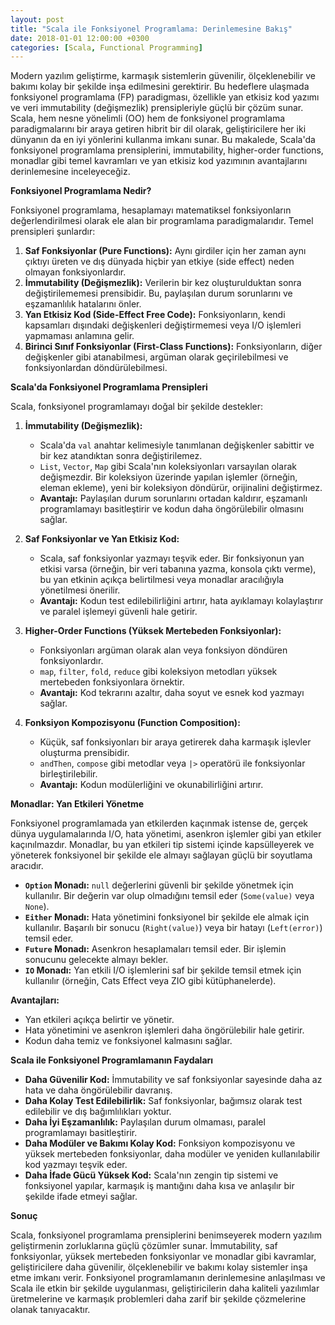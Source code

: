 ```yaml
---
layout: post
title: "Scala ile Fonksiyonel Programlama: Derinlemesine Bakış"
date: 2018-01-01 12:00:00 +0300
categories: [Scala, Functional Programming]
---
```



Modern yazılım geliştirme, karmaşık sistemlerin güvenilir, ölçeklenebilir ve bakımı kolay bir şekilde inşa edilmesini gerektirir. Bu hedeflere ulaşmada fonksiyonel programlama (FP) paradigması, özellikle yan etkisiz kod yazımı ve veri immutability (değişmezlik) prensipleriyle güçlü bir çözüm sunar. Scala, hem nesne yönelimli (OO) hem de fonksiyonel programlama paradigmalarını bir araya getiren hibrit bir dil olarak, geliştiricilere her iki dünyanın da en iyi yönlerini kullanma imkanı sunar. Bu makalede, Scala'da fonksiyonel programlama prensiplerini, immutability, higher-order functions, monadlar gibi temel kavramları ve yan etkisiz kod yazımının avantajlarını derinlemesine inceleyeceğiz.

**Fonksiyonel Programlama Nedir?**

Fonksiyonel programlama, hesaplamayı matematiksel fonksiyonların değerlendirilmesi olarak ele alan bir programlama paradigmalarıdır. Temel prensipleri şunlardır:

1.  **Saf Fonksiyonlar (Pure Functions):** Aynı girdiler için her zaman aynı çıktıyı üreten ve dış dünyada hiçbir yan etkiye (side effect) neden olmayan fonksiyonlardır.
2.  **İmmutability (Değişmezlik):** Verilerin bir kez oluşturulduktan sonra değiştirilememesi prensibidir. Bu, paylaşılan durum sorunlarını ve eşzamanlılık hatalarını önler.
3.  **Yan Etkisiz Kod (Side-Effect Free Code):** Fonksiyonların, kendi kapsamları dışındaki değişkenleri değiştirmemesi veya I/O işlemleri yapmaması anlamına gelir.
4.  **Birinci Sınıf Fonksiyonlar (First-Class Functions):** Fonksiyonların, diğer değişkenler gibi atanabilmesi, argüman olarak geçirilebilmesi ve fonksiyonlardan döndürülebilmesi.

**Scala'da Fonksiyonel Programlama Prensipleri**

Scala, fonksiyonel programlamayı doğal bir şekilde destekler:

1.  **İmmutability (Değişmezlik):**
    *   Scala'da `val` anahtar kelimesiyle tanımlanan değişkenler sabittir ve bir kez atandıktan sonra değiştirilemez.
    *   `List`, `Vector`, `Map` gibi Scala'nın koleksiyonları varsayılan olarak değişmezdir. Bir koleksiyon üzerinde yapılan işlemler (örneğin, eleman ekleme), yeni bir koleksiyon döndürür, orijinalini değiştirmez.
    *   **Avantajı:** Paylaşılan durum sorunlarını ortadan kaldırır, eşzamanlı programlamayı basitleştirir ve kodun daha öngörülebilir olmasını sağlar.

2.  **Saf Fonksiyonlar ve Yan Etkisiz Kod:**
    *   Scala, saf fonksiyonlar yazmayı teşvik eder. Bir fonksiyonun yan etkisi varsa (örneğin, bir veri tabanına yazma, konsola çıktı verme), bu yan etkinin açıkça belirtilmesi veya monadlar aracılığıyla yönetilmesi önerilir.
    *   **Avantajı:** Kodun test edilebilirliğini artırır, hata ayıklamayı kolaylaştırır ve paralel işlemeyi güvenli hale getirir.

3.  **Higher-Order Functions (Yüksek Mertebeden Fonksiyonlar):**
    *   Fonksiyonları argüman olarak alan veya fonksiyon döndüren fonksiyonlardır.
    *   `map`, `filter`, `fold`, `reduce` gibi koleksiyon metodları yüksek mertebeden fonksiyonlara örnektir.
    *   **Avantajı:** Kod tekrarını azaltır, daha soyut ve esnek kod yazmayı sağlar.

4.  **Fonksiyon Kompozisyonu (Function Composition):**
    *   Küçük, saf fonksiyonları bir araya getirerek daha karmaşık işlevler oluşturma prensibidir.
    *   `andThen`, `compose` gibi metodlar veya `|>` operatörü ile fonksiyonlar birleştirilebilir.
    *   **Avantajı:** Kodun modülerliğini ve okunabilirliğini artırır.

**Monadlar: Yan Etkileri Yönetme**

Fonksiyonel programlamada yan etkilerden kaçınmak istense de, gerçek dünya uygulamalarında I/O, hata yönetimi, asenkron işlemler gibi yan etkiler kaçınılmazdır. Monadlar, bu yan etkileri tip sistemi içinde kapsülleyerek ve yöneterek fonksiyonel bir şekilde ele almayı sağlayan güçlü bir soyutlama aracıdır.

*   **`Option` Monadı:** `null` değerlerini güvenli bir şekilde yönetmek için kullanılır. Bir değerin var olup olmadığını temsil eder (`Some(value)` veya `None`).
*   **`Either` Monadı:** Hata yönetimini fonksiyonel bir şekilde ele almak için kullanılır. Başarılı bir sonucu (`Right(value)`) veya bir hatayı (`Left(error)`) temsil eder.
*   **`Future` Monadı:** Asenkron hesaplamaları temsil eder. Bir işlemin sonucunu gelecekte almayı bekler.
*   **`IO` Monadı:** Yan etkili I/O işlemlerini saf bir şekilde temsil etmek için kullanılır (örneğin, Cats Effect veya ZIO gibi kütüphanelerde).

**Avantajları:**

*   Yan etkileri açıkça belirtir ve yönetir.
*   Hata yönetimini ve asenkron işlemleri daha öngörülebilir hale getirir.
*   Kodun daha temiz ve fonksiyonel kalmasını sağlar.

**Scala ile Fonksiyonel Programlamanın Faydaları**

*   **Daha Güvenilir Kod:** İmmutability ve saf fonksiyonlar sayesinde daha az hata ve daha öngörülebilir davranış.
*   **Daha Kolay Test Edilebilirlik:** Saf fonksiyonlar, bağımsız olarak test edilebilir ve dış bağımlılıkları yoktur.
*   **Daha İyi Eşzamanlılık:** Paylaşılan durum olmaması, paralel programlamayı basitleştirir.
*   **Daha Modüler ve Bakımı Kolay Kod:** Fonksiyon kompozisyonu ve yüksek mertebeden fonksiyonlar, daha modüler ve yeniden kullanılabilir kod yazmayı teşvik eder.
*   **Daha İfade Gücü Yüksek Kod:** Scala'nın zengin tip sistemi ve fonksiyonel yapılar, karmaşık iş mantığını daha kısa ve anlaşılır bir şekilde ifade etmeyi sağlar.

**Sonuç**

Scala, fonksiyonel programlama prensiplerini benimseyerek modern yazılım geliştirmenin zorluklarına güçlü çözümler sunar. İmmutability, saf fonksiyonlar, yüksek mertebeden fonksiyonlar ve monadlar gibi kavramlar, geliştiricilere daha güvenilir, ölçeklenebilir ve bakımı kolay sistemler inşa etme imkanı verir. Fonksiyonel programlamanın derinlemesine anlaşılması ve Scala ile etkin bir şekilde uygulanması, geliştiricilerin daha kaliteli yazılımlar üretmelerine ve karmaşık problemleri daha zarif bir şekilde çözmelerine olanak tanıyacaktır.